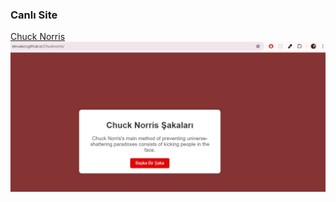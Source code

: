 ### Canlı Site

[Chuck Norris]([https://ebruakcn.github.io/Chucknorris/])
![Proje Ekran Görüntüsü](norris.png)
